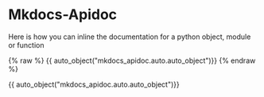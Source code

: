 # Mkdocs-Apidoc

Here is how you can inline the documentation for a python 
object, module or function

{% raw %}
{{ auto_object("mkdocs_apidoc.auto.auto_object")}}
{% endraw %}

{{ auto_object("mkdocs_apidoc.auto.auto_object")}}

